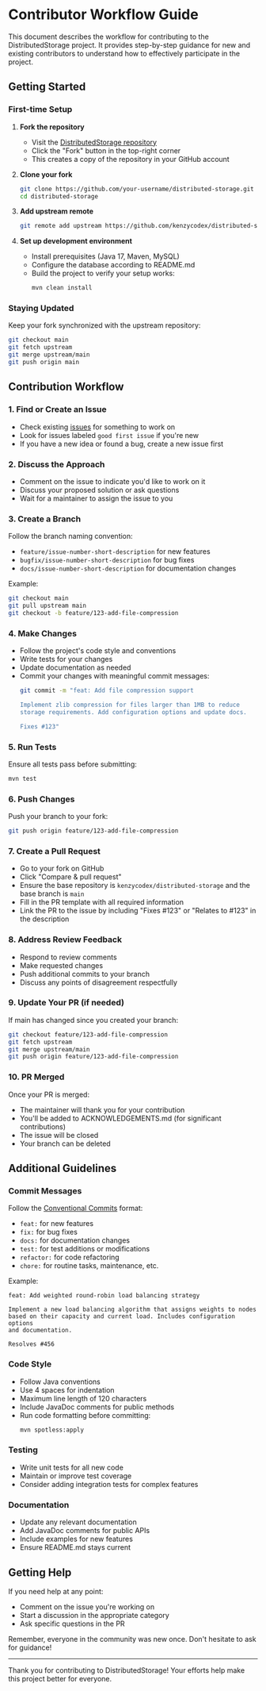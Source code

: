 # Contributor Workflow Guide

This document describes the workflow for contributing to the DistributedStorage project. It provides step-by-step guidance for new and existing contributors to understand how to effectively participate in the project.

## Getting Started

### First-time Setup

1. **Fork the repository**
    - Visit the [DistributedStorage repository](https://github.com/kenzycodex/distributed-storage)
    - Click the "Fork" button in the top-right corner
    - This creates a copy of the repository in your GitHub account

2. **Clone your fork**
   ```bash
   git clone https://github.com/your-username/distributed-storage.git
   cd distributed-storage
   ```

3. **Add upstream remote**
   ```bash
   git remote add upstream https://github.com/kenzycodex/distributed-storage.git
   ```

4. **Set up development environment**
    - Install prerequisites (Java 17, Maven, MySQL)
    - Configure the database according to README.md
    - Build the project to verify your setup works:
      ```bash
      mvn clean install
      ```

### Staying Updated

Keep your fork synchronized with the upstream repository:

```bash
git checkout main
git fetch upstream
git merge upstream/main
git push origin main
```

## Contribution Workflow

### 1. Find or Create an Issue

- Check existing [issues](https://github.com/kenzycodex/distributed-storage/issues) for something to work on
- Look for issues labeled `good first issue` if you're new
- If you have a new idea or found a bug, create a new issue first

### 2. Discuss the Approach

- Comment on the issue to indicate you'd like to work on it
- Discuss your proposed solution or ask questions
- Wait for a maintainer to assign the issue to you

### 3. Create a Branch

Follow the branch naming convention:
- `feature/issue-number-short-description` for new features
- `bugfix/issue-number-short-description` for bug fixes
- `docs/issue-number-short-description` for documentation changes

Example:
```bash
git checkout main
git pull upstream main
git checkout -b feature/123-add-file-compression
```

### 4. Make Changes

- Follow the project's code style and conventions
- Write tests for your changes
- Update documentation as needed
- Commit your changes with meaningful commit messages:
  ```bash
  git commit -m "feat: Add file compression support
  
  Implement zlib compression for files larger than 1MB to reduce
  storage requirements. Add configuration options and update docs.
  
  Fixes #123"
  ```

### 5. Run Tests

Ensure all tests pass before submitting:
```bash
mvn test
```

### 6. Push Changes

Push your branch to your fork:
```bash
git push origin feature/123-add-file-compression
```

### 7. Create a Pull Request

- Go to your fork on GitHub
- Click "Compare & pull request"
- Ensure the base repository is `kenzycodex/distributed-storage` and the base branch is `main`
- Fill in the PR template with all required information
- Link the PR to the issue by including "Fixes #123" or "Relates to #123" in the description

### 8. Address Review Feedback

- Respond to review comments
- Make requested changes
- Push additional commits to your branch
- Discuss any points of disagreement respectfully

### 9. Update Your PR (if needed)

If main has changed since you created your branch:
```bash
git checkout feature/123-add-file-compression
git fetch upstream
git merge upstream/main
git push origin feature/123-add-file-compression
```

### 10. PR Merged

Once your PR is merged:
- The maintainer will thank you for your contribution
- You'll be added to ACKNOWLEDGEMENTS.md (for significant contributions)
- The issue will be closed
- Your branch can be deleted

## Additional Guidelines

### Commit Messages

Follow the [Conventional Commits](https://www.conventionalcommits.org/) format:
- `feat:` for new features
- `fix:` for bug fixes
- `docs:` for documentation changes
- `test:` for test additions or modifications
- `refactor:` for code refactoring
- `chore:` for routine tasks, maintenance, etc.

Example:
```
feat: Add weighted round-robin load balancing strategy

Implement a new load balancing algorithm that assigns weights to nodes
based on their capacity and current load. Includes configuration options
and documentation.

Resolves #456
```

### Code Style

- Follow Java conventions
- Use 4 spaces for indentation
- Maximum line length of 120 characters
- Include JavaDoc comments for public methods
- Run code formatting before committing:
  ```bash
  mvn spotless:apply
  ```

### Testing

- Write unit tests for all new code
- Maintain or improve test coverage
- Consider adding integration tests for complex features

### Documentation

- Update any relevant documentation
- Add JavaDoc comments for public APIs
- Include examples for new features
- Ensure README.md stays current

## Getting Help

If you need help at any point:

- Comment on the issue you're working on
- Start a discussion in the appropriate category
- Ask specific questions in the PR

Remember, everyone in the community was new once. Don't hesitate to ask for guidance!

---

Thank you for contributing to DistributedStorage! Your efforts help make this project better for everyone.